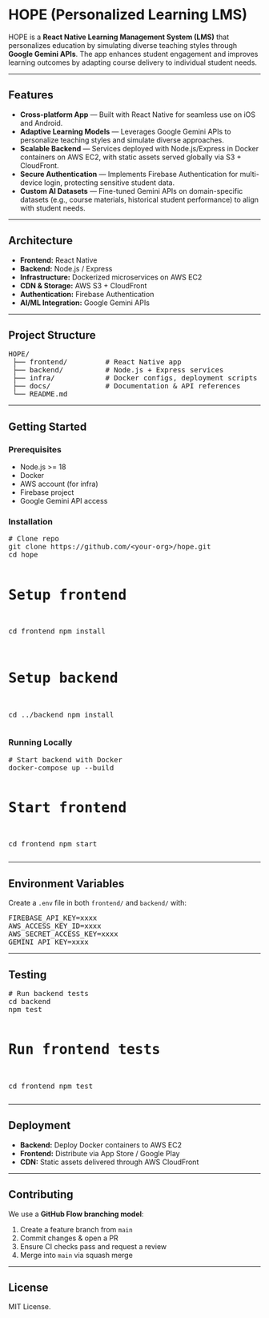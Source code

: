 <!DOCTYPE html>
<html lang="en">
<head>
  <meta charset="UTF-8">
</head>
<body>

<h1>HOPE (Personalized Learning LMS)</h1>

<p>
  HOPE is a <strong>React Native Learning Management System (LMS)</strong> that personalizes education by simulating diverse teaching styles through 
  <strong>Google Gemini APIs</strong>. The app enhances student engagement and improves learning outcomes by adapting course delivery to individual student needs.
</p>

<hr>

<h2>Features</h2>
<ul>
  <li><strong>Cross-platform App</strong> — Built with React Native for seamless use on iOS and Android.</li>
  <li><strong>Adaptive Learning Models</strong> — Leverages Google Gemini APIs to personalize teaching styles and simulate diverse approaches.</li>
  <li><strong>Scalable Backend</strong> — Services deployed with Node.js/Express in Docker containers on AWS EC2, with static assets served globally via S3 + CloudFront.</li>
  <li><strong>Secure Authentication</strong> — Implements Firebase Authentication for multi-device login, protecting sensitive student data.</li>
  <li><strong>Custom AI Datasets</strong> — Fine-tuned Gemini APIs on domain-specific datasets (e.g., course materials, historical student performance) to align with student needs.</li>
</ul>

<hr>

<h2>Architecture</h2>
<ul>
  <li><strong>Frontend:</strong> React Native</li>
  <li><strong>Backend:</strong> Node.js / Express</li>
  <li><strong>Infrastructure:</strong> Dockerized microservices on AWS EC2</li>
  <li><strong>CDN & Storage:</strong> AWS S3 + CloudFront</li>
  <li><strong>Authentication:</strong> Firebase Authentication</li>
  <li><strong>AI/ML Integration:</strong> Google Gemini APIs</li>
</ul>

<hr>

<h2>Project Structure</h2>
<pre>
HOPE/
 ├── frontend/         # React Native app
 ├── backend/          # Node.js + Express services
 ├── infra/            # Docker configs, deployment scripts
 ├── docs/             # Documentation & API references
 └── README.md
</pre>

<hr>

<h2>Getting Started</h2>

<h3>Prerequisites</h3>
<ul>
  <li>Node.js &gt;= 18</li>
  <li>Docker</li>
  <li>AWS account (for infra)</li>
  <li>Firebase project</li>
  <li>Google Gemini API access</li>
</ul>

<h3>Installation</h3>
<pre>
# Clone repo
git clone https://github.com/&lt;your-org&gt;/hope.git
cd hope

# Setup frontend
cd frontend
npm install

# Setup backend
cd ../backend
npm install
</pre>

<h3>Running Locally</h3>
<pre>
# Start backend with Docker
docker-compose up --build

# Start frontend
cd frontend
npm start
</pre>

<hr>

<h2>Environment Variables</h2>
<p>Create a <code>.env</code> file in both <code>frontend/</code> and <code>backend/</code> with:</p>
<pre>
FIREBASE_API_KEY=xxxx
AWS_ACCESS_KEY_ID=xxxx
AWS_SECRET_ACCESS_KEY=xxxx
GEMINI_API_KEY=xxxx
</pre>

<hr>

<h2>Testing</h2>
<pre>
# Run backend tests
cd backend
npm test

# Run frontend tests
cd frontend
npm test
</pre>

<hr>

<h2>Deployment</h2>
<ul>
  <li><strong>Backend:</strong> Deploy Docker containers to AWS EC2</li>
  <li><strong>Frontend:</strong> Distribute via App Store / Google Play</li>
  <li><strong>CDN:</strong> Static assets delivered through AWS CloudFront</li>
</ul>

<hr>

<h2>Contributing</h2>
<p>We use a <strong>GitHub Flow branching model</strong>:</p>
<ol>
  <li>Create a feature branch from <code>main</code></li>
  <li>Commit changes &amp; open a PR</li>
  <li>Ensure CI checks pass and request a review</li>
  <li>Merge into <code>main</code> via squash merge</li>
</ol>

<hr>

<h2>License</h2>
<p>MIT License.</p>

</body>
</html>
